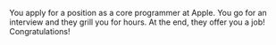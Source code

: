 
You apply for a position as a core programmer at Apple. You go for an interview
and they grill you for hours. At the end, they offer you a job! Congratulations!


